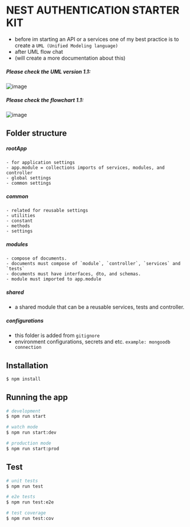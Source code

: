 # NEST AUTHENTICATION STARTER KIT

- before im starting an API or a services one of my best practice is to create a `UML (Unified Modeling language)`
- after UML flow chat
- (will create a more documentation about this)

##### Please check the UML version 1.1:
![image](https://i.ibb.co/61DryXz/UML-accounts-v1-1.png)

##### Please check the flowchart  1.1:
![image](https://i.ibb.co/GcMLq9Z/flowchart-accounts-v1.png)

## Folder structure

##### rootApp

    - for application settings
    - app.module = collections imports of services, modules, and controller
    - global settings
    - common settings

##### common

    - related for reusable settings
    - utilities
    - constant
    - methods
    - settings

##### modules

    - compose of documents.
    - documents must compose of `module`, `controller`, `services` and `tests`
    - documents must have interfaces, dto, and schemas.
    - module must imported to app.module

##### shared

- a shared module that can be a reusable services, tests and controller.

##### configurations

- this folder is added from `gitignore`
- environment configurations, secrets and etc. `example: mongoodb connection`

## Installation

```bash
$ npm install
```

## Running the app

```bash
# development
$ npm run start

# watch mode
$ npm run start:dev

# production mode
$ npm run start:prod
```

## Test

```bash
# unit tests
$ npm run test

# e2e tests
$ npm run test:e2e

# test coverage
$ npm run test:cov
```
